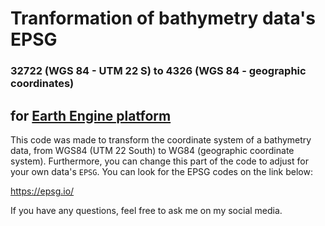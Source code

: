 # Tranformation of bathymetry data's EPSG
### 32722 (WGS 84 - UTM 22 S) to 4326 (WGS 84 - geographic coordinates)
## for [Earth Engine platform](https://code.earthengine.google.com/)

This code was made to transform the coordinate system of a bathymetry data, from WGS84 (UTM 22 South) to WG84 (geographic coordinate system).
Furthermore, you can change this part of the code to adjust for your own data's ``EPSG``. You can look for the EPSG codes on the link below:

https://epsg.io/

If you have any questions, feel free to ask me on my social media.
